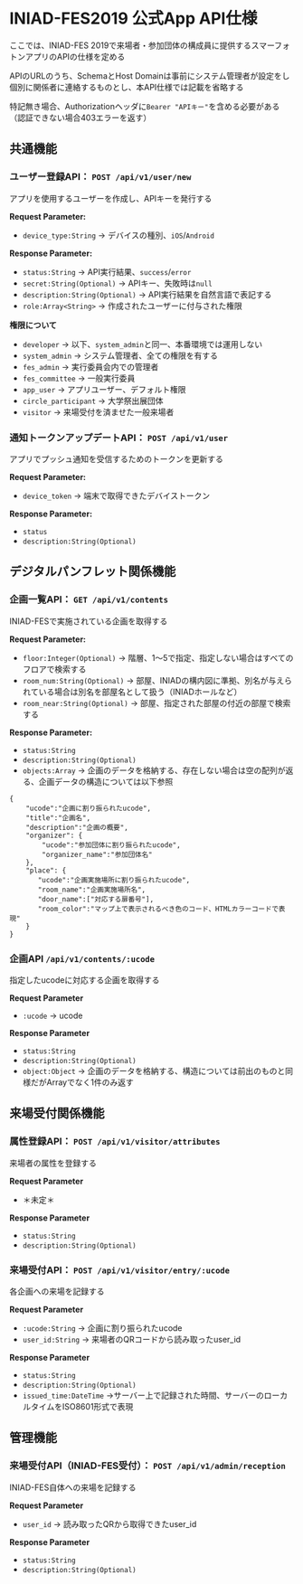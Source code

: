 # INIAD-FES2019 公式App API仕様
ここでは、INIAD-FES 2019で来場者・参加団体の構成員に提供するスマーフォトンアプリのAPIの仕様を定める

APIのURLのうち、SchemaとHost Domainは事前にシステム管理者が設定をし個別に関係者に連絡するものとし、本API仕様では記載を省略する

特記無き場合、Authorizationヘッダに`Bearer "APIキー"`を含める必要がある（認証できない場合403エラーを返す）

## 共通機能
### ユーザー登録API： `POST /api/v1/user/new` 

アプリを使用するユーザーを作成し、APIキーを発行する

**Request Parameter:**
- `device_type:String` -> デバイスの種別、`iOS`/`Android`

**Response Parameter:**
- `status:String` -> API実行結果、`success`/`error`
- `secret:String(Optional)` -> APIキー、失敗時は`null`
- `description:String(Optional)` -> API実行結果を自然言語で表記する
- `role:Array<String>` -> 作成されたユーザーに付与された権限

**権限について**
- `developer` -> 以下、`system_admin`と同一、本番環境では運用しない
- `system_admin` -> システム管理者、全ての権限を有する
- `fes_admin` -> 実行委員会内での管理者
- `fes_committee` -> 一般実行委員
- `app_user` -> アプリユーザー、デフォルト権限
- `circle_participant` -> 大学祭出展団体
- `visitor` -> 来場受付を済ませた一般来場者

### 通知トークンアップデートAPI： `POST /api/v1/user`

アプリでプッシュ通知を受信するためのトークンを更新する

**Request Parameter:**
- `device_token` -> 端末で取得できたデバイストークン

**Response Parameter:**
- `status`
- `description:String(Optional)`

## デジタルパンフレット関係機能
### 企画一覧API： `GET /api/v1/contents`

INIAD-FESで実施されている企画を取得する

**Request Parameter:**
- `floor:Integer(Optional)` -> 階層、1〜5で指定、指定しない場合はすべてのフロアで検索する
- `room_num:String(Optional)` -> 部屋、INIADの構内図に準拠、別名が与えられている場合は別名を部屋名として扱う（INIADホールなど）
- `room_near:String(Optional)` -> 部屋、指定された部屋の付近の部屋で検索する

**Response Parameter:**
- `status:String`
- `description:String(Optional)`
- `objects:Array` -> 企画のデータを格納する、存在しない場合は空の配列が返る、企画データの構造については以下参照
```
{
    "ucode":"企画に割り振られたucode",
    "title":"企画名",
    "description":"企画の概要",
    "organizer": {
        "ucode":"参加団体に割り振られたucode",
        "organizer_name":"参加団体名"
    },
    "place": {
       "ucode":"企画実施場所に割り振られたucode",
       "room_name":"企画実施場所名",
       "door_name":["対応する扉番号"],
       "room_color":"マップ上で表示されるべき色のコード、HTMLカラーコードで表現"
    }
}
```

### 企画API `/api/v1/contents/:ucode`

指定したucodeに対応する企画を取得する

**Request Parameter**
- `:ucode` -> ucode

**Response Parameter**
- `status:String`
- `description:String(Optional)`
- `object:Object` -> 企画のデータを格納する、構造については前出のものと同様だがArrayでなく1件のみ返す

## 来場受付関係機能
### 属性登録API： `POST /api/v1/visitor/attributes`

来場者の属性を登録する

**Request Parameter**
- ＊未定＊

**Response Parameter**
- `status:String`
- `description:String(Optional)`

### 来場受付API： `POST /api/v1/visitor/entry/:ucode`

各企画への来場を記録する

**Request Parameter**
- `:ucode:String` -> 企画に割り振られたucode
- `user_id:String` -> 来場者のQRコードから読み取ったuser_id

**Response Parameter**
- `status:String`
- `description:String(Optional)`
- `issued_time:DateTime` ->サーバー上で記録された時間、サーバーのローカルタイムをISO8601形式で表現

## 管理機能
### 来場受付API（INIAD-FES受付）： `POST /api/v1/admin/reception`

INIAD-FES自体への来場を記録する

**Request Parameter**
- `user_id` -> 読み取ったQRから取得できたuser_id

**Response Parameter**
- `status:String`
- `description:String(Optional)`